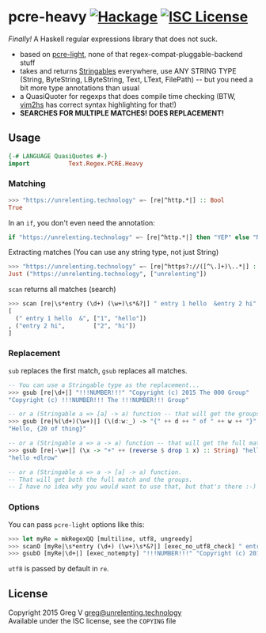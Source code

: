 # pcre-heavy [![Hackage](https://img.shields.io/hackage/v/pcre-heavy.svg?style=flat)](https://hackage.haskell.org/package/pcre-heavy) [![ISC License](https://img.shields.io/badge/license-ISC-red.svg?style=flat)](https://tldrlegal.com/license/-isc-license)

*Finally!* A Haskell regular expressions library that does not suck.

- based on [pcre-light], none of that regex-compat-pluggable-backend stuff
- takes and returns [Stringables] everywhere, use ANY STRING TYPE (String, ByteString, LByteString, Text, LText, FilePath) -- but you need a bit more type annotations than usual
- a QuasiQuoter for regexps that does compile time checking (BTW, [vim2hs] has correct syntax highlighting for that!)
- **SEARCHES FOR MULTIPLE MATCHES! DOES REPLACEMENT!**

[pcre-light]: https://hackage.haskell.org/package/pcre-light
[Stringables]: https://hackage.haskell.org/package/stringable
[vim2hs]: https://github.com/dag/vim2hs#quasi-quoting

## Usage

```haskell
{-# LANGUAGE QuasiQuotes #-}
import           Text.Regex.PCRE.Heavy
```

### Matching

```haskell
>>> "https://unrelenting.technology" =~ [re|^http.*|] :: Bool
True
```

In an `if`, you don't even need the annotation:

```haskell
if "https://unrelenting.technology" =~ [re|^http.*|] then "YEP" else "NOPE"
```

Extracting matches (You can use any string type, not just String)

```haskell
>>> "https://unrelenting.technology" =~ [re|^https?://([^\.]+)\..*|] :: Maybe (String, [String])
Just ("https://unrelenting.technology", ["unrelenting"])
```

`scan` returns all matches (search)

```haskell
>>> scan [re|\s*entry (\d+) (\w+)\s*&?|] " entry 1 hello  &entry 2 hi" :: [[String]]
[
  (" entry 1 hello  &", ["1", "hello"])
, ("entry 2 hi",        ["2", "hi"])
]
```

### Replacement

`sub` replaces the first match, `gsub` replaces all matches.

```haskell
-- You can use a Stringable type as the replacement...
>>> gsub [re|\d+|] "!!!NUMBER!!!" "Copyright (c) 2015 The 000 Group"
"Copyright (c) !!!NUMBER!!! The !!!NUMBER!!! Group"

-- or a (Stringable a => [a] -> a) function -- that will get the groups...
>>> gsub [re|%(\d+)(\w+)|] (\(d:w:_) -> "{" ++ d ++ " of " ++ w ++ "}" :: String) "Hello, %20thing"
"Hello, {20 of thing}"

-- or a (Stringable a => a -> a) function -- that will get the full match...
>>> gsub [re|-\w+|] (\x -> "+" ++ (reverse $ drop 1 x) :: String) "hello -world"
"hello +dlrow"

-- or a (Stringable a => a -> [a] -> a) function.
-- That will get both the full match and the groups.
-- I have no idea why you would want to use that, but that's there :-)
```

### Options

You can pass `pcre-light` options like this:

```haskell
>>> let myRe = mkRegexQQ [multiline, utf8, ungreedy]
>>> scanO [myRe|\s*entry (\d+) (\w+)\s*&?|] [exec_no_utf8_check] " entry 1 hello  &entry 2 hi" :: [[String]]
>>> gsubO [myRe|\d+|] [exec_notempty] "!!!NUMBER!!!" "Copyright (c) 2015 The 000 Group"
```

`utf8` is passed by default in `re`.

## License

Copyright 2015 Greg V <greg@unrelenting.technology>  
Available under the ISC license, see the `COPYING` file
